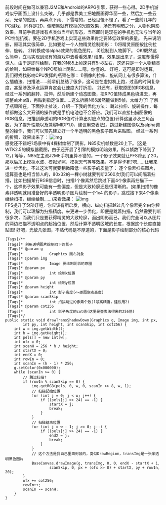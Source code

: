 前段时间在做可以兼容J2ME和Android的ARPG引擎，获得一些心得。2D手机游戏似乎画面上没什么突破，几乎都是靠美工把地图画得华丽一些，然后加一些云朵、光晕的贴图，再弄点下雨、下雪啥的，已经见怪不怪了。看了一些前几年的PC游戏，同样是2D，像暗黑就有模拟的光照效果，场景有明暗之分，人物也阴影效果。目前手机游戏有点类似当年的形态，当然即时是现在的手机也无法与当年的PC性能抗衡。要在2D手机游戏上实现这些效果肯定要降低效果的质量。
先来说阴影，原理其实很简单，比如要给一个人物精灵绘制阴影：
1)将精灵原图按比例拉伸、旋转。
2)转换成带alpha效果的黑色图片。
3)绘制到人物脚下。
OK!既然这么简单，立马实现到现有的游戏中去看看效果!
结果，效果是出来了，速度却慢得惊人，由于是即时绘制，在我的N85上帧速只有5~8左右，这还只是一个人物精灵的绘制，如果给每个NPC都加上阴影……嗯，你懂的。
好吧，这可是即时运算，我们得找找影响CPU发挥的瓶颈在哪：
1)图像的拉伸、旋转网上有很多算法，什么插值法、扫描法……前辈们总结了很多，这可是在虚拟机上跑，过高的时间复杂度，甚至涉及浮点运算肯定会让速度大打折扣。
2)还有，获取原图的RGB信息，经过一系列的翻转、拉伸，然后新建个动态图像，把RPG值转成黑色填进去，再调整alpha值，再贴到指定位置……这么折腾N85居然能做到5帧，太给力了!
了解了瓶颈所在，下面停止扯淡，介绍一下我的优化方法：
跳过拉伸、旋转操作，每帧都做这么大开销的操作就是手机电池也不会答应。我们可以直接扫描图像的RGB信息，扫描到非透明的RGB值时计算出对应点的位置(计算这里涉及三角函数，为了提升性能以及兼容MIDP1.0，建议用查表法)。跳过新建图像以及alpha调整的操作，我们可以预先建立好一个半透明的黑色影子图片来贴图。
经过一系列的折腾，效果出来了：
![img](P)  
感觉还不错吧?场景中有4棵树绘制了阴影，N85实机帧数是20上下。(这是WTK2.5的模拟器截图，由于还开启了引擎的模拟明暗效果，所以帧数下降到了12。)
等等，N85在主流J2ME手机里算不错的，一个影子效果就让PFS降到了20，那以后加上模拟水波、模拟光照、模拟天气等等效果，不是得卡死?嗯……让我来进一步优化，不过这次可就要稍微降低一些影子的质量了：
逐个像素扫描图片，运算量也是相当惊人的，80x32的一棵小树就要判断2560次!我们可以间隔着扫描，比如扫描某行RGB信息时，扫描1个像素然后跳过下面4个像素再扫描下一个，这样影子效果可能有一些偏差，但是大致轮廓还是很清晰的。(如果扫描的像素非透明就用准备好的半透明影子图片绘制一个1x4 的影子，跳过接下来4个像素继续扫描，继续绘制……)来看效果：
![img](P)  
FPS提升了5倍!好吧，你应该有所启发，横向、纵向扫描越过几个像素完全由你控制，我们可以理解为扫描精度。来更进一步优化，即便是跳着扫描，仍然需要判断很多次，而我们只是要获得精灵的大致轮廓，画出阴影而已。我们完全可以从图片的两边扫描不透明点的起始位置，然后计算不透明区域的长度，根据这个长度直接贴图!
好吧，光放几张图，不贴代码是不厚道的，下面是影子绘制部分的核心代码
```  
[Tags]/**
 [Tags]* 利用透明图片绘制向下的影子
 [Tags]* @param g
 [Tags]*            Graphics 画布对象
 [Tags]* @param img
 [Tags]*            Image 要绘制阴影的原图
 [Tags]* @param px
 [Tags]*            int 绘制x位置
 [Tags]* @param py
 [Tags]*            int 绘制y位置
 [Tags]* @param height
 [Tags]*            int 影子高度(<=原图像素高度)
 [Tags]* @param scanSkip
 [Tags]*            int 扫描跳过的像素个数(1最高精度，建议用2)
 [Tags]* @param cot256
 [Tags]*            int 影子角度的cot值(这里是查表法得来的256倍)
 [Tags]*/
public static void drawTransShadowDown(Graphics g, Image img, int px,
		int py, int height, int scanSkip, int cot256) {
	int w = img.getWidth();
	int h = img.getHeight();
	int pels[] = new int[w];
	int ofx = 0;
	int scanH = 256 * h / height;
	int startX = 0;
	int endX = 0;
	int rowIn = 0;
	int scanIn = (h - 1) * 256;
	g.setColor(0x000000);
	while (scanIn >= 0) {
		// 跳过扫描?
		if (rowIn % scanSkip == 0) {
			img.getRGB(pels, 0, w, 0, scanIn >> 8, w, 1);
			// 扫描起始位置
			for (int j = 0; j < w; j++) {
				if ((pels[j] >> 24) == -1) {
					startX = j;
					break;
				}
			}
			// 扫描结束位置
			for (int j = w - 1; j >= 0; j--) {
				if ((pels[j] >> 24) == -1) {
					endX = j;
					break;
				}
			}
			// 这个方法是我自己里面封装的，类似DrawRegion，transImg是一张半透明黑色图片
			BaseCanvas.drawImage(g, transImg, 0, 0, endX - startX + 1,
					scanSkip, 0, px + (ofx >> 8) + startX, py + rowIn, 20);
		}
		ofx += cot256;
		rowIn++;
		scanIn -= scanH;
	}
}
```